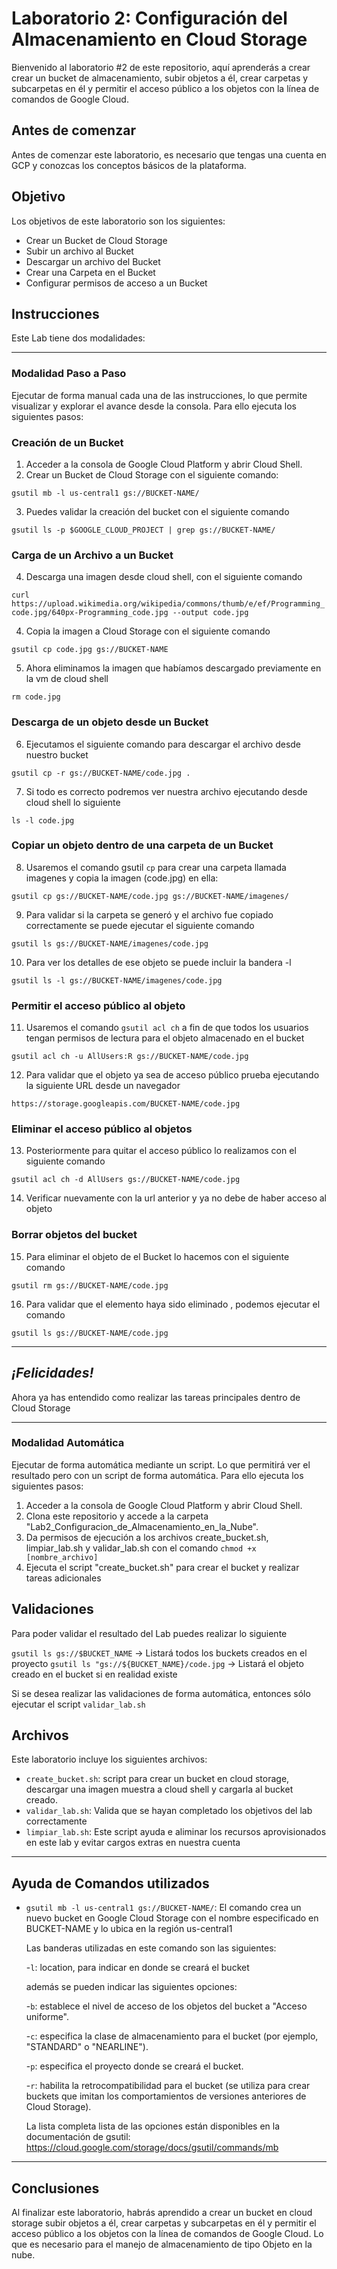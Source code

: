 # Laboratorio 2: Configuración del Almacenamiento en Cloud Storage

Bienvenido al laboratorio #2 de este repositorio, aquí aprenderás a crear crear un bucket de almacenamiento, subir objetos a él, crear carpetas y subcarpetas en él y permitir el acceso público a los objetos con la línea de comandos de Google Cloud.

## Antes de comenzar
Antes de comenzar este laboratorio, es necesario que tengas una cuenta en GCP y conozcas los conceptos básicos de la plataforma.

## Objetivo
Los objetivos de este laboratorio son los siguientes:

- Crear un Bucket de Cloud Storage
- Subir un archivo al Bucket
- Descargar un archivo del Bucket
- Crear una Carpeta en el Bucket
- Configurar permisos de acceso a un Bucket

## Instrucciones


Este Lab tiene dos modalidades: 

---
### Modalidad Paso a Paso

Ejecutar de forma manual cada una de las instrucciones, lo que permite visualizar y explorar el avance desde la consola. Para ello ejecuta los siguientes pasos:

### Creación de un Bucket 

1. Acceder a la consola de Google Cloud Platform y abrir Cloud Shell.
2. Crear un Bucket de Cloud Storage con el siguiente comando:

`gsutil mb -l us-central1 gs://BUCKET-NAME/`

3. Puedes validar la creación del bucket con el siguiente comando 

`gsutil ls -p $GOOGLE_CLOUD_PROJECT | grep gs://BUCKET-NAME/`

### Carga de un Archivo a un Bucket

4. Descarga una imagen desde cloud shell, con el siguiente comando

`curl https://upload.wikimedia.org/wikipedia/commons/thumb/e/ef/Programming_code.jpg/640px-Programming_code.jpg --output code.jpg`

4. Copia la imagen a Cloud Storage con el siguiente comando

`gsutil cp code.jpg gs://BUCKET-NAME`

5. Ahora eliminamos la imagen que habíamos descargado previamente en la vm de cloud shell

`rm code.jpg`

### Descarga de un objeto desde un Bucket

6. Ejecutamos el siguiente comando para descargar el archivo desde nuestro bucket

`gsutil cp -r gs://BUCKET-NAME/code.jpg .`

7. Si todo es correcto podremos ver nuestra archivo ejecutando desde cloud shell lo siguiente

`ls -l code.jpg`

### Copiar un objeto dentro de una carpeta de un Bucket

8. Usaremos el comando gsutil `cp` para crear una carpeta llamada imagenes y copia la imagen (code.jpg) en ella:

`gsutil cp gs://BUCKET-NAME/code.jpg gs://BUCKET-NAME/imagenes/`

9. Para validar si la carpeta se generó y el archivo fue copiado correctamente se puede ejecutar el siguiente comando 

`gsutil ls gs://BUCKET-NAME/imagenes/code.jpg`

10. Para ver los detalles de ese objeto se puede incluir la bandera -l 

`gsutil ls -l gs://BUCKET-NAME/imagenes/code.jpg`

### Permitir el acceso público al objeto

11. Usaremos el comando `gsutil acl ch` a fin de que todos los usuarios tengan permisos de lectura para el objeto almacenado en el bucket

`gsutil acl ch -u AllUsers:R gs://BUCKET-NAME/code.jpg`

12. Para validar que el objeto ya sea de acceso público prueba ejecutando la siguiente URL desde un navegador

`https://storage.googleapis.com/BUCKET-NAME/code.jpg`

### Eliminar el acceso público al objetos

13. Posteriormente para quitar el acceso público lo realizamos con el siguiente comando 

`gsutil acl ch -d AllUsers gs://BUCKET-NAME/code.jpg` 

14. Verificar nuevamente con la url anterior y ya no debe de haber acceso al objeto

### Borrar objetos del bucket

15. Para eliminar el objeto de el Bucket lo hacemos con el siguiente comando

`gsutil rm gs://BUCKET-NAME/code.jpg`

16. Para validar que el elemento haya sido eliminado , podemos ejecutar el comando 

`gsutil ls gs://BUCKET-NAME/code.jpg`

---
## ***¡Felicidades!***

Ahora ya has entendido como realizar las tareas principales dentro de Cloud Storage


---
### Modalidad Automática

Ejecutar de forma automática mediante un script. Lo que permitirá ver el resultado pero con un script de forma automática. Para ello ejecuta los siguientes pasos:

1. Acceder a la consola de Google Cloud Platform y abrir Cloud Shell.
2. Clona este repositorio y accede a la carpeta "Lab2_Configuracion_de_Almacenamiento_en_la_Nube".
3. Da permisos de ejecución a los archivos create_bucket.sh, limpiar_lab.sh y validar_lab.sh con el comando `chmod +x [nombre_archivo]`
4. Ejecuta el script "create_bucket.sh" para crear el bucket y realizar tareas adicionales


## Validaciones
Para poder validar el resultado del Lab puedes realizar lo siguiente

`gsutil ls gs://$BUCKET_NAME` -> Listará todos los buckets creados en el proyecto
`gsutil ls "gs://${BUCKET_NAME}/code.jpg` -> Listará el objeto creado en el bucket si en realidad existe

Si se desea realizar las validaciones de forma automática, entonces sólo ejecutar el script `validar_lab.sh`

## Archivos
Este laboratorio incluye los siguientes archivos:
- `create_bucket.sh`: script para crear un bucket en cloud storage, descargar una imagen muestra a cloud shell y cargarla al bucket creado.
- `validar_lab.sh`: Valida que se hayan completado los objetivos del lab correctamente
- `limpiar_lab.sh`: Este script ayuda e aliminar los recursos aprovisionados en este lab y evitar cargos extras en nuestra cuenta

---

## Ayuda de Comandos utilizados

- `gsutil mb -l us-central1 gs://BUCKET-NAME/`: El comando crea un nuevo bucket en Google Cloud Storage con el nombre especificado en BUCKET-NAME y lo ubica en la región us-central1

    Las banderas utilizadas en este comando son las siguientes:

    -`l`: location, para indicar en donde se creará el bucket
    
    además se pueden indicar las siguientes opciones:

    -`b`: establece el nivel de acceso de los objetos del bucket a "Acceso uniforme".

    -`c`: especifica la clase de almacenamiento para el bucket (por ejemplo, "STANDARD" o "NEARLINE").

    -`p`: especifica el proyecto donde se creará el bucket.

    -`r`: habilita la retrocompatibilidad para el bucket (se utiliza para crear buckets que imitan los comportamientos de versiones anteriores de Cloud Storage).

    La lista completa lista de las opciones están disponibles en la documentación de gsutil: https://cloud.google.com/storage/docs/gsutil/commands/mb

---

## Conclusiones
Al finalizar este laboratorio, habrás aprendido a crear un bucket en cloud storage subir objetos a él, crear carpetas y subcarpetas en él y permitir el acceso público a los objetos con la línea de comandos de Google Cloud. Lo que es necesario para el manejo de almacenamiento de tipo Objeto en la  nube.


